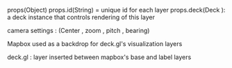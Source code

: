 props(Object)
props.id(String) = unique id for each layer
props.deck(Deck ): a deck instance that controls rendering of this layer 

camera settings :
(Center , zoom , pitch , bearing) 

Mapbox used as a backdrop for deck.gl's visualization layers 

deck.gl : layer inserted between mapbox's base and label layers

